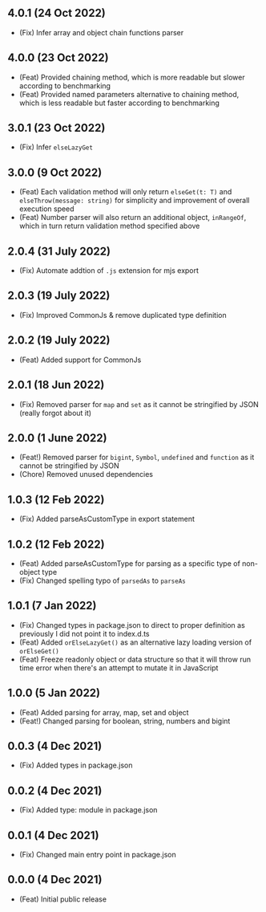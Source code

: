## 4.0.1 (24 Oct 2022)

-   (Fix) Infer array and object chain functions parser

## 4.0.0 (23 Oct 2022)

-   (Feat) Provided chaining method, which is more readable but slower according
    to benchmarking
-   (Feat) Provided named parameters alternative to chaining method, which is less
    readable but faster according to benchmarking

## 3.0.1 (23 Oct 2022)

-   (Fix) Infer `elseLazyGet`

## 3.0.0 (9 Oct 2022)

-   (Feat) Each validation method will only return `elseGet(t: T)` and
    `elseThrow(message: string)` for simplicity and improvement of overall
    execution speed
-   (Feat) Number parser will also return an additional object, `inRangeOf`, which
    in turn return validation method specified above

## 2.0.4 (31 July 2022)

-   (Fix) Automate addtion of `.js` extension for mjs export

## 2.0.3 (19 July 2022)

-   (Fix) Improved CommonJs & remove duplicated type definition

## 2.0.2 (19 July 2022)

-   (Feat) Added support for CommonJs

## 2.0.1 (18 Jun 2022)

-   (Fix) Removed parser for `map` and `set` as it cannot be stringified by JSON
    (really forgot about it)

## 2.0.0 (1 June 2022)

-   (Feat!) Removed parser for `bigint`, `Symbol`, `undefined` and `function` as
    it cannot be stringified by JSON
-   (Chore) Removed unused dependencies

## 1.0.3 (12 Feb 2022)

-   (Fix) Added parseAsCustomType in export statement

## 1.0.2 (12 Feb 2022)

-   (Feat) Added parseAsCustomType for parsing as a specific type of non-object
    type
-   (Fix) Changed spelling typo of `parsedAs` to `parseAs`

## 1.0.1 (7 Jan 2022)

-   (Fix) Changed types in package.json to direct to proper definition as
    previously I did not point it to index.d.ts
-   (Feat) Added `orElseLazyGet()` as an alternative lazy loading version of
    `orElseGet()`
-   (Feat) Freeze readonly object or data structure so that it will throw run time
    error when there's an attempt to mutate it in JavaScript

## 1.0.0 (5 Jan 2022)

-   (Feat) Added parsing for array, map, set and object
-   (Feat!) Changed parsing for boolean, string, numbers and bigint

## 0.0.3 (4 Dec 2021)

-   (Fix) Added types in package.json

## 0.0.2 (4 Dec 2021)

-   (Fix) Added type: module in package.json

## 0.0.1 (4 Dec 2021)

-   (Fix) Changed main entry point in package.json

## 0.0.0 (4 Dec 2021)

-   (Feat) Initial public release
